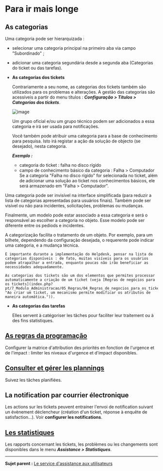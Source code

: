 Para ir mais longe
====================

As categorias
--------------

Uma categoria pode ser hierarquizada :
- selecionar uma categoria principal na primeiro aba via campo "Subordinado" ;
- adicionar uma categoria segundária desde a segunda aba (Categorias do ticket ou das tarefas).


- **As categorias dos tickets**

  Contrariamente a seu nome, as categorias dos tickets também são utilizados para os problemas e alterações.
  A gestão das categorias são acessíveis a partir do menu títulos : ***Configuração > Títulos > Categorias dos tickets***.

  ![image](docs/image/categorieTicket.png)

  Um grupo oficial e/ou um grupo técnico podem ser adicionados a essa categoria e irá ser usada para notificações.

  Você também pode atribuir uma categoria para a base de conhecimento para pesquisa. Isto irá registar a ação da solução de objecto (se desejado), nesta categoria.

  ***Exemplo :*** 
  - categoria do ticket : falha no disco rígido
  - campo de conhecimento básico da categoria : Falha > Computador
  Se a categoria "Falha no disco rígido" for selecionada no ticket, além de adicionar uma solução ao ticket nos conhecimentos básicos, ele será armazenado em "Falha > Computador".

Uma categoria pode ser invisível na interface simplificada (para reduzir a lista de categorias apresentadas para usuários finais).
 Também pode ser visível ou não para incidentes, solicitações, problemas ou mudanças.

  Finalmente, um modelo pode estar associado a essa categoria e será o responsável ao escolher a categoria no objeto. Esse modelo pode ser diferente entre os pediods e incidentes.


  A categorização facilita o tratamento de um objeto. Por exemplo, para um bilhete, dependendo da configuração desejada, o requerente pode indicar uma categoria, e a mudança técnica.

    É importante durante a implementação do Helpdesk, pensar na lista de categorias disponíveis : de fato, muitas visíveis para os usuários podem atrapalhar a entrada, enquanto poucas não irão beneficiar as necessidades adequadamente.

    As categorias dos tickets são um dos elementos que permites processar automaticamente a criação de um ticket (veja [Regras de negócios para os tickets](index.php?pt/7_Modulo_Administracao/05_Regras/04_Regras_de_negocios_para_os_tickets.md "Ao criar um ticket, um mecanismo permite modificar os atributos de maneira automática.")).


- **As categorias das tarefas**
  
  Elles servent à catégoriser les tâches pour faciliter leur traitement ou à des fins statistiques.

[As regras da programação](index.php?pt/04_Modulo_Assistencia/03_Définir_la_matrice_de_calcul_de_la_priorité.md)
------------------------

Configurer la matrice d'attribution des priorités en fonction de l'urgence et de l'impact : limiter les niveaux d'urgence et d'impact disponibles.

[Consulter et gérer les plannings](index.php?pt/04_Modulo_Assistencia/09_Planning.md)
------------------------
Suivez les tâches planifiées.

La notification par courrier électronique
-----------------------------------------
Les actions sur les tickets peuvent entrainer l'envoi de notification suivant un évènement déclencheur (création d'un ticket, réponse à enquête de satisfaction...).
Voir **configurer les notifications**.

[Les statistiques](index.php?fr/04_Module_Assistance/10_Statistiques.md)
------------------
Les rapports concernant les tickets, les problèmes ou les changements sont disponibles dans le menu ***Assistance > Statistiques***.

-------------
**Sujet parent :** [Le service d'assistance aux utilisateurs](index.php?fr/04_Module_Assistance/01_Module_Assistance.md "Le service d'Assistance aux utilisateurs de GLPI")
